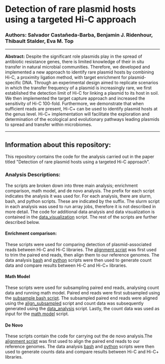 # Detection of rare plasmid hosts using a targeted Hi-C approach

###  **Authors:** Salvador Castañeda-Barba, Benjamin J. Ridenhour, Thibault Stalder, Eva M. Top

**********

**Abstract:** Despite the significant role plasmids play in the spread of antibiotic resistance genes, there is limited knowledge of their in situ transfer in natural microbial communities. Therefore, we developed and implemented a new approach to identify rare plasmid hosts by combining Hi-C, a proximity ligation method, with target enrichment for plasmid-specific DNA. Through an experimental design aimed to replicate scenarios in which the transfer frequency of a plasmid is increasingly rare, we first established the detection limit of Hi-C for linking a plasmid to its host in soil. We then implemented the target capture approach and increased the sensitivity of Hi-C 100-fold. Furthermore, we demonstrate that when sufficient reads are present, Hi-C+ can be used to identify plasmid hosts at the genus level. Hi-C+ implementation will facilitate the exploration and determination of the ecological and evolutionary pathways leading plasmids to spread and transfer within microbiomes. 

**********

## Information about this repository:  

This repository contains the code for the analysis carried out in the paper titled "Detection of rare plasmid hosts using a targeted Hi-C approach". 

### **Analysis Descriptions:**
The scripts are broken down into three main analysis; enrichment comparison, math model, and de novo analysis. The prefix for each script indicates the analysis it was used for. For each analysis, there are slurm, bash, and python scripts. These are indicated by the suffix. The slurm script in each analysis was used to run array jobs, therefore it is not described in more detail. The code for additional data analysis and data visualization is contained in the [data_visualization](https://github.com/scastanedabarba/hic_targetcapture/blob/5e8dd7612579f241a3bebec3fcd9a47594ce25af/data_visualization.ipynb) script. The rest of the scripts are further described below. 

#### **Enrichment comparison:**
These scripts were used for comparing detection of plasmid-associated reads between Hi-C and Hi-C libraries. The [alignment script](https://github.com/scastanedabarba/hic_targetcapture/blob/a2e40c8f7c3e2a94853462ef104d2afccf45450f/enrichment_comparison.alignment.sh) was first used to trim the paired end reads, then align them to our reference genomes. The data analysis [bash](https://github.com/scastanedabarba/hic_targetcapture/blob/a2e40c8f7c3e2a94853462ef104d2afccf45450f/enrichment_comparison.data_analysis.sh) and [python](https://github.com/scastanedabarba/hic_targetcapture/blob/a2e40c8f7c3e2a94853462ef104d2afccf45450f/enrichment_comparison.data_analysis.py) scripts were then used to generate count data and compare results between Hi-C and Hi-C+ libraries.

#### **Math Model**
These scripts were used for subsampling paired end reads, analysing count data and running math model. Paired end reads were first subsampled using the [subsample bash script](https://github.com/scastanedabarba/hic_targetcapture/blob/a2e40c8f7c3e2a94853462ef104d2afccf45450f/math_model.subsample.sh). The subsampled paired end reads were aligned using the [align_subsampled](https://github.com/scastanedabarba/hic_targetcapture/blob/a2e40c8f7c3e2a94853462ef104d2afccf45450f/math_model.align_subsampled.sh) script and count data was subsequently generated using the [data_analysis](https://github.com/scastanedabarba/hic_targetcapture/blob/a2e40c8f7c3e2a94853462ef104d2afccf45450f/math_model.data_analysis.py) script. Lastly, the count data was used as input for the [math model](https://github.com/scastanedabarba/hic_targetcapture/blob/46b0e131e8a57fe4bf473608bd63ced825fd56e8/math_model.R) script. 

#### **De Novo**
These scripts contain the code for carrying out the de novo analysis.The [alignment script](https://github.com/scastanedabarba/hic_targetcapture/blob/a2e40c8f7c3e2a94853462ef104d2afccf45450f/denovo.alignment.sh) was first used to align the paired end reads to our reference genomes. The data analysis [bash](https://github.com/scastanedabarba/hic_targetcapture/blob/a2e40c8f7c3e2a94853462ef104d2afccf45450f/denovo.data_analysis.sh) and [python](https://github.com/scastanedabarba/hic_targetcapture/blob/a2e40c8f7c3e2a94853462ef104d2afccf45450f/denovo.data_analysis.py) scripts were then used to generate counts data and compare results between Hi-C and Hi-C+ libraries.